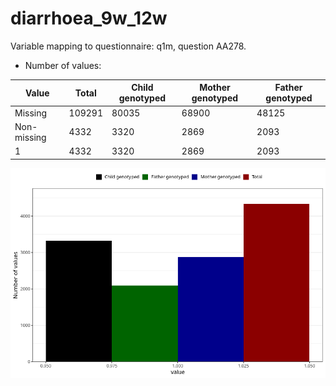 # diarrhoea_9w_12w
Variable mapping to questionnaire: q1m, question AA278.
- Number of values:

| Value | Total | Child genotyped | Mother genotyped | Father genotyped |
| ----- | ----- | --------------- | ---------------- | ---------------- |
| Missing | 109291 | 80035 | 68900 | 48125 |
| Non-missing | 4332 | 3320 | 2869 | 2093 |
| 1 | 4332 | 3320 | 2869 | 2093 |



![](diarrhoea_9w_12w_n.png)



